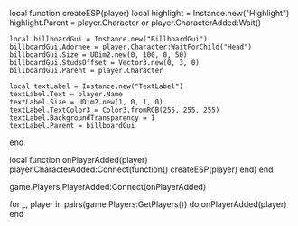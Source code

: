 local function createESP(player)
    local highlight = Instance.new("Highlight")
    highlight.Parent = player.Character or player.CharacterAdded:Wait()
    
    local billboardGui = Instance.new("BillboardGui")
    billboardGui.Adornee = player.Character:WaitForChild("Head")
    billboardGui.Size = UDim2.new(0, 100, 0, 50)
    billboardGui.StudsOffset = Vector3.new(0, 3, 0)
    billboardGui.Parent = player.Character
    
    local textLabel = Instance.new("TextLabel")
    textLabel.Text = player.Name
    textLabel.Size = UDim2.new(1, 0, 1, 0)
    textLabel.TextColor3 = Color3.fromRGB(255, 255, 255)
    textLabel.BackgroundTransparency = 1
    textLabel.Parent = billboardGui
end

local function onPlayerAdded(player)
    player.CharacterAdded:Connect(function()
        createESP(player)
    end)
end

game.Players.PlayerAdded:Connect(onPlayerAdded)

for _, player in pairs(game.Players:GetPlayers()) do
    onPlayerAdded(player)
end
